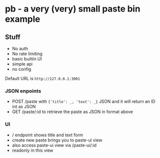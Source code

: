 # pb - a very (very) small paste bin example

## Stuff

- No auth
- No rate limiting
- basic builtin UI
- simple api
- no config

Default URL is `http://127.0.0.1:3001`

### JSON enpoints

- POST /paste with `{'title': _, 'text': _}` JSON and it will return an ID int as JSON
- GET /paste/:id to retrieve the paste as JSON in format above

### UI

- / endpoint shows title and text form
- create new paste brings you to paste-ui view
- also access paste-ui view via /paste-ui/:id
- readonly in this view
